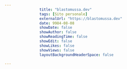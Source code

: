 ---
                title: "blastomussa.dev"
                tags: [Sito personale]
                externalUrl: "https://blastomussa.dev"
                date: 9984-08-08
                showDate: false
                showAuthor: false
                showReadingTime: false
                showEdit: false
                showLikes: false
                showViews: false
                layoutBackgroundHeaderSpace: false
                ---

